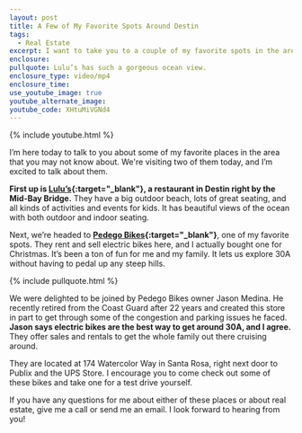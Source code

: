 ```yaml
---
layout: post
title: A Few of My Favorite Spots Around Destin
tags:
  - Real Estate
excerpt: I want to take you to a couple of my favorite spots in the area today. First up is Lulu’s.
enclosure:
pullquote: Lulu’s has such a gorgeous ocean view.
enclosure_type: video/mp4
enclosure_time:
use_youtube_image: true
youtube_alternate_image:
youtube_code: XHtuMiVGNd4
---
```



{% include youtube.html %}

I’m here today to talk to you about some of my favorite places in the area that you may not know about. We're visiting two of them today, and I’m excited to talk about them.

**First up is ****[Lulu’s](http://www.lulubuffett.com/destin/){:target="_blank"}****, a restaurant in Destin right by the Mid-Bay Bridge.** They have a big outdoor beach, lots of great seating, and all kinds of activities and events for kids. It has beautiful views of the ocean with both outdoor and indoor seating.

Next, we’re headed to **[Pedego Bikes](https://www.pedegoelectricbikes.com/dealers/santa-rosa-beach/){:target="_blank"}**, one of my favorite spots. They rent and sell electric bikes here, and I actually bought one for Christmas. It’s been a ton of fun for me and my family. It lets us explore 30A without having to pedal up any steep hills.

{% include pullquote.html %}

We were delighted to be joined by Pedego Bikes owner Jason Medina. He recently retired from the Coast Guard after 22 years and created this store in part to get through some of the congestion and parking issues he faced. **Jason says electric bikes are the best way to get around 30A, and I agree.** They offer sales and rentals to get the whole family out there cruising around.

They are located at 174 Watercolor Way in Santa Rosa, right next door to Publix and the UPS Store. I encourage you to come check out some of these bikes and take one for a test drive yourself.

If you have any questions for me about either of these places or about real estate, give me a call or send me an email. I look forward to hearing from you!